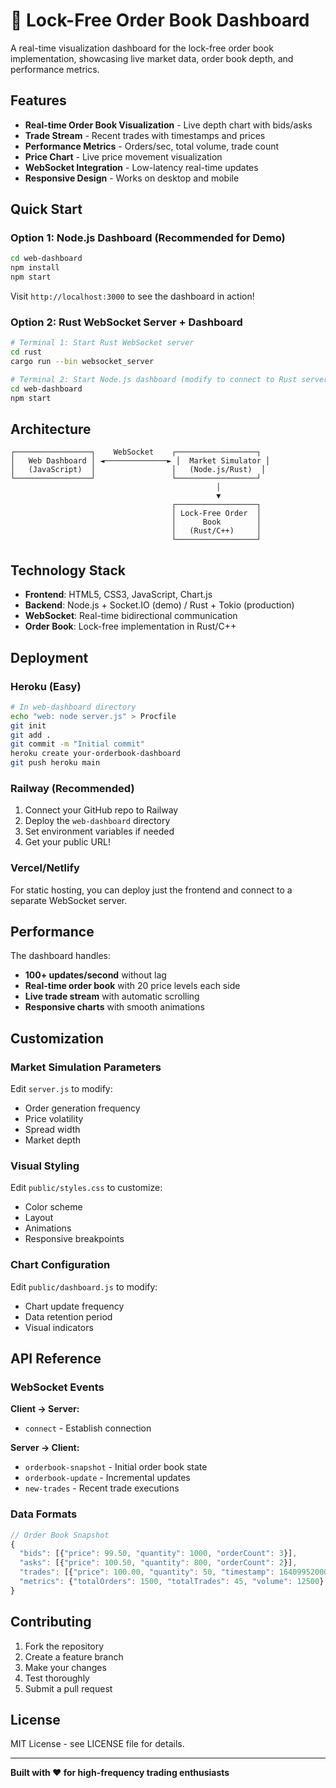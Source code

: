 # 🚀 Lock-Free Order Book Dashboard

A real-time visualization dashboard for the lock-free order book implementation, showcasing live market data, order book depth, and performance metrics.

## Features

- **Real-time Order Book Visualization** - Live depth chart with bids/asks
- **Trade Stream** - Recent trades with timestamps and prices  
- **Performance Metrics** - Orders/sec, total volume, trade count
- **Price Chart** - Live price movement visualization
- **WebSocket Integration** - Low-latency real-time updates
- **Responsive Design** - Works on desktop and mobile

## Quick Start

### Option 1: Node.js Dashboard (Recommended for Demo)

```bash
cd web-dashboard
npm install
npm start
```

Visit `http://localhost:3000` to see the dashboard in action!

### Option 2: Rust WebSocket Server + Dashboard

```bash
# Terminal 1: Start Rust WebSocket server
cd rust
cargo run --bin websocket_server

# Terminal 2: Start Node.js dashboard (modify to connect to Rust server)
cd web-dashboard
npm start
```

## Architecture

```
┌─────────────────┐    WebSocket    ┌──────────────────┐
│   Web Dashboard │ ◄──────────────► │  Market Simulator │
│   (JavaScript)  │                 │   (Node.js/Rust)  │
└─────────────────┘                 └──────────────────┘
                                              │
                                              ▼
                                    ┌──────────────────┐
                                    │ Lock-Free Order  │
                                    │      Book        │
                                    │   (Rust/C++)     │
                                    └──────────────────┘
```

## Technology Stack

- **Frontend**: HTML5, CSS3, JavaScript, Chart.js
- **Backend**: Node.js + Socket.IO (demo) / Rust + Tokio (production)
- **WebSocket**: Real-time bidirectional communication
- **Order Book**: Lock-free implementation in Rust/C++

## Deployment

### Heroku (Easy)

```bash
# In web-dashboard directory
echo "web: node server.js" > Procfile
git init
git add .
git commit -m "Initial commit"
heroku create your-orderbook-dashboard
git push heroku main
```

### Railway (Recommended)

1. Connect your GitHub repo to Railway
2. Deploy the `web-dashboard` directory
3. Set environment variables if needed
4. Get your public URL!

### Vercel/Netlify

For static hosting, you can deploy just the frontend and connect to a separate WebSocket server.

## Performance

The dashboard handles:
- **100+ updates/second** without lag
- **Real-time order book** with 20 price levels each side
- **Live trade stream** with automatic scrolling
- **Responsive charts** with smooth animations

## Customization

### Market Simulation Parameters

Edit `server.js` to modify:
- Order generation frequency
- Price volatility
- Spread width
- Market depth

### Visual Styling

Edit `public/styles.css` to customize:
- Color scheme
- Layout
- Animations
- Responsive breakpoints

### Chart Configuration

Edit `public/dashboard.js` to modify:
- Chart update frequency
- Data retention period
- Visual indicators

## API Reference

### WebSocket Events

**Client → Server:**
- `connect` - Establish connection

**Server → Client:**
- `orderbook-snapshot` - Initial order book state
- `orderbook-update` - Incremental updates
- `new-trades` - Recent trade executions

### Data Formats

```javascript
// Order Book Snapshot
{
  "bids": [{"price": 99.50, "quantity": 1000, "orderCount": 3}],
  "asks": [{"price": 100.50, "quantity": 800, "orderCount": 2}],
  "trades": [{"price": 100.00, "quantity": 50, "timestamp": 1640995200000}],
  "metrics": {"totalOrders": 1500, "totalTrades": 45, "volume": 12500}
}
```

## Contributing

1. Fork the repository
2. Create a feature branch
3. Make your changes
4. Test thoroughly
5. Submit a pull request

## License

MIT License - see LICENSE file for details.

---

**Built with ❤️ for high-frequency trading enthusiasts**